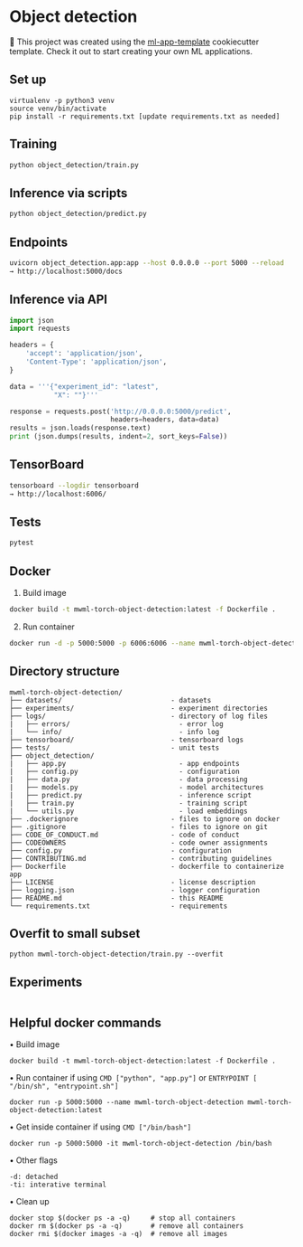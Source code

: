 # Object detection

🚀 This project was created using the [ml-app-template](https://github.com/madewithml/ml-app-template) cookiecutter template. Check it out to start creating your own ML applications.

## Set up
```
virtualenv -p python3 venv
source venv/bin/activate
pip install -r requirements.txt [update requirements.txt as needed]
```

## Training
```bash
python object_detection/train.py
```
## Inference via scripts
```bash
python object_detection/predict.py
```

## Endpoints
```bash
uvicorn object_detection.app:app --host 0.0.0.0 --port 5000 --reload
→ http://localhost:5000/docs
```

## Inference via API
```python
import json
import requests

headers = {
    'accept': 'application/json',
    'Content-Type': 'application/json',
}

data = '''{"experiment_id": "latest",
           "X": ""}'''

response = requests.post('http://0.0.0.0:5000/predict',
                         headers=headers, data=data)
results = json.loads(response.text)
print (json.dumps(results, indent=2, sort_keys=False))
```

## TensorBoard
```bash
tensorboard --logdir tensorboard
→ http://localhost:6006/
```

## Tests
```bash
pytest
```

## Docker
1. Build image
```bash
docker build -t mwml-torch-object-detection:latest -f Dockerfile .
```
2. Run container
```bash
docker run -d -p 5000:5000 -p 6006:6006 --name mwml-torch-object-detection mwml-torch-object-detection:latest
```

## Directory structure
```
mwml-torch-object-detection/
├── datasets/                           - datasets
├── experiments/                        - experiment directories
├── logs/                               - directory of log files
|   ├── errors/                           - error log
|   └── info/                             - info log
├── tensorboard/                        - tensorboard logs
├── tests/                              - unit tests
├── object_detection/
|   ├── app.py                            - app endpoints
|   ├── config.py                         - configuration
|   ├── data.py                           - data processing
|   ├── models.py                         - model architectures
|   ├── predict.py                        - inference script
|   ├── train.py                          - training script
|   └── utils.py                          - load embeddings
├── .dockerignore                       - files to ignore on docker
├── .gitignore                          - files to ignore on git
├── CODE_OF_CONDUCT.md                  - code of conduct
├── CODEOWNERS                          - code owner assignments
├── config.py                           - configuration
├── CONTRIBUTING.md                     - contributing guidelines
├── Dockerfile                          - dockerfile to containerize app
├── LICENSE                             - license description
├── logging.json                        - logger configuration
├── README.md                           - this README
└── requirements.txt                    - requirements
```

## Overfit to small subset
```
python mwml-torch-object-detection/train.py --overfit
```

## Experiments
```
```

## Helpful docker commands
• Build image
```
docker build -t mwml-torch-object-detection:latest -f Dockerfile .
```

• Run container if using `CMD ["python", "app.py"]` or `ENTRYPOINT [ "/bin/sh", "entrypoint.sh"]`
```
docker run -p 5000:5000 --name mwml-torch-object-detection mwml-torch-object-detection:latest
```

• Get inside container if using `CMD ["/bin/bash"]`
```
docker run -p 5000:5000 -it mwml-torch-object-detection /bin/bash
```

• Other flags
```
-d: detached
-ti: interative terminal
```

• Clean up
```
docker stop $(docker ps -a -q)     # stop all containers
docker rm $(docker ps -a -q)       # remove all containers
docker rmi $(docker images -a -q)  # remove all images
```